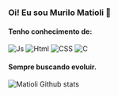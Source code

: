 ### Oi! Eu sou Murilo Matioli 👋

#### Tenho conhecimento de:
![Js](https://img.shields.io/badge/JavaScript-F7DF1E?style=for-the-badge&logo=javascript&logoColor=black) ![Html](https://img.shields.io/badge/HTML5-E34F26?style=for-the-badge&logo=html5&logoColor=white) ![CSS](https://img.shields.io/badge/CSS3-1572B6?style=for-the-badge&logo=css3&logoColor=white) ![C](https://img.shields.io/badge/C-00599C?style=for-the-badge&logo=c&logoColor=white)
#### Sempre buscando evoluir.

![Matioli Github stats](https://github-readme-stats.vercel.app/api?username=Matiolilegalzao&show_icons=true&theme=tokyonight)